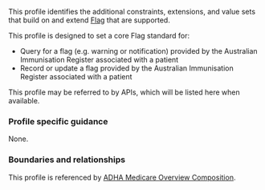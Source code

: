 This profile identifies the additional constraints, extensions, and value sets that build on and extend [Flag](http://hl7.org/fhir/R4/flag.html) that are supported. 

This profile is designed to set a core Flag standard for:
* Query for a flag (e.g. warning or notification) provided by the Australian Immunisation Register associated with a patient
* Record or update a flag provided by the Australian Immunisation Register associated with a patient

This profile may be referred to by APIs, which will be listed here when available.


### Profile specific guidance
None.


### Boundaries and relationships
This profile is referenced by 
[ADHA Medicare Overview Composition](StructureDefinition-dh-composition-mov-1.html).